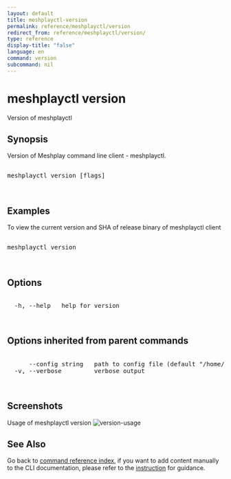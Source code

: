 ```yaml
---
layout: default
title: meshplayctl-version
permalink: reference/meshplayctl/version
redirect_from: reference/meshplayctl/version/
type: reference
display-title: "false"
language: en
command: version
subcommand: nil
---
```


# meshplayctl version

Version of meshplayctl

## Synopsis

Version of Meshplay command line client - meshplayctl.
<pre class='codeblock-pre'>
<div class='codeblock'>
meshplayctl version [flags]

</div>
</pre> 

## Examples

To view the current version and SHA of release binary of meshplayctl client 
<pre class='codeblock-pre'>
<div class='codeblock'>
meshplayctl version

</div>
</pre> 

## Options

<pre class='codeblock-pre'>
<div class='codeblock'>
  -h, --help   help for version

</div>
</pre>

## Options inherited from parent commands

<pre class='codeblock-pre'>
<div class='codeblock'>
      --config string   path to config file (default "/home/runner/.meshery/config.yaml")
  -v, --verbose         verbose output

</div>
</pre>

## Screenshots

Usage of meshplayctl version
![version-usage](/assets/img/meshplayctl/version.png)

## See Also

Go back to [command reference index](/reference/meshplayctl/), if you want to add content manually to the CLI documentation, please refer to the [instruction](/project/contributing/contributing-cli#preserving-manually-added-documentation) for guidance.
